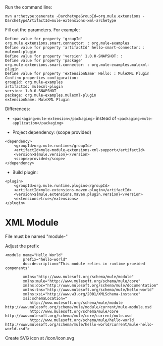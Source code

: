 Run the command line:

```
mvn archetype:generate -DarchetypeGroupId=org.mule.extensions -DarchetypeArtifactId=mule-extensions-xml-archetype
```

Fill out the parameters. For example:

```
Define value for property 'groupId' org.mule.extensions.smart.connector: : org.mule-examples
Define value for property 'artifactId' hello-smart-connector: : mulexml-plugin
Define value for property 'version' 1.0.0-SNAPSHOT: : 
Define value for property 'package' org.mule.extensions.smart.connector: : org.mule-examples.mulexml-plugin
Define value for property 'extensionName' Hello: : MuleXML Plugin
Confirm properties configuration:
groupId: org.mule-examples
artifactId: mulexml-plugin
version: 1.0.0-SNAPSHOT
package: org.mule-examples.mulexml-plugin
extensionName: MuleXML Plugin
```

Differences:
- `<packaging>mule-extension</packaging>` instead of `<packaging>mule-application</packaging>`

- Project dependency: (scope provided)

```
<dependency>
    <groupId>org.mule.runtime</groupId>
    <artifactId>mule-module-extensions-xml-support</artifactId>
    <version>${mule.version}</version>
    <scope>provided</scope>
</dependency>
```

- Build plugin:

```
<plugin>
    <groupId>org.mule.runtime.plugins</groupId>
    <artifactId>mule-extensions-maven-plugin</artifactId>
    <version>${mule.extensions.maven.plugin.version}</version>
    <extensions>true</extensions>
</plugin>
```

# XML Module #

File must be named "module-"

Adjust the prefix

```
<module name="Hello World"
        prefix="hello-world"
        doc:description="This module relies in runtime provided components"

        xmlns="http://www.mulesoft.org/schema/mule/module"
        xmlns:mule="http://www.mulesoft.org/schema/mule/core"
        xmlns:doc="http://www.mulesoft.org/schema/mule/documentation"
        xmlns:tns="http://www.mulesoft.org/schema/mule/hello-world"
        xmlns:xsi="http://www.w3.org/2001/XMLSchema-instance"
        xsi:schemaLocation="
           http://www.mulesoft.org/schema/mule/module http://www.mulesoft.org/schema/mule/module/current/mule-module.xsd
           http://www.mulesoft.org/schema/mule/core http://www.mulesoft.org/schema/mule/core/current/mule.xsd
           http://www.mulesoft.org/schema/mule/hello-world http://www.mulesoft.org/schema/mule/hello-world/current/mule-hello-world.xsd">
```

Create SVG icon at /icon/icon.svg

